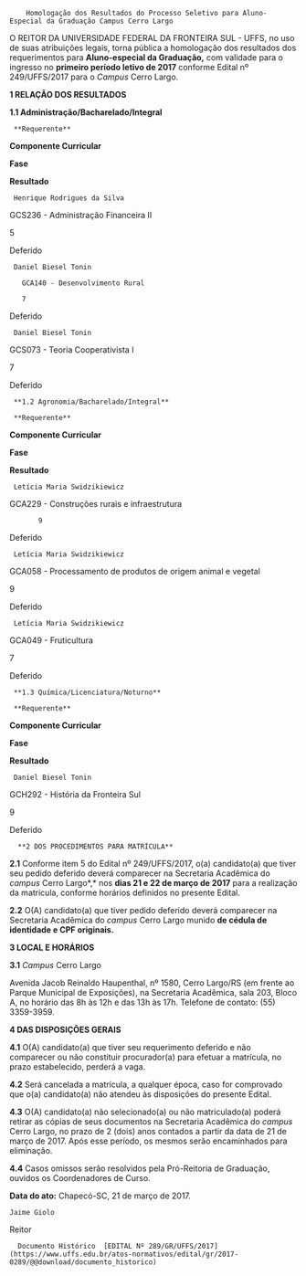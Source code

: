         Homologação dos Resultados do Processo Seletivo para Aluno-Especial da Graduação Campus Cerro Largo  

O REITOR DA UNIVERSIDADE FEDERAL DA FRONTEIRA SUL - UFFS, no uso de suas atribuições legais, torna pública a homologação dos resultados dos requerimentos para **Aluno-especial da Graduação,** com validade para o ingresso no **primeiro período letivo de 2017** conforme Edital nº 249/UFFS/2017 para o *Campus* Cerro Largo.

  

 **1 RELAÇÃO DOS RESULTADOS**

 **1.1 Administração/Bacharelado/Integral**

     **Requerente**

   **Componente Curricular**

   **Fase**

   **Resultado**

     Henrique Rodrigues da Silva

   GCS236 - Administração Financeira II

   5

   Deferido

     Daniel Biesel Tonin

       GCA140 - Desenvolvimento Rural

       7

   Deferido

     Daniel Biesel Tonin

   GCS073 - Teoria Cooperativista I

   7

   Deferido

     **1.2 Agronomia/Bacharelado/Integral**

     **Requerente**

   **Componente Curricular**

   **Fase**

   **Resultado**

     Letícia Maria Swidzikiewicz

   GCA229 - Construções rurais e infraestrutura

           9

   Deferido

     Letícia Maria Swidzikiewicz

   GCA058 - Processamento de produtos de origem animal e vegetal

   9

   Deferido

     Letícia Maria Swidzikiewicz

   GCA049 - Fruticultura

   7

   Deferido

     **1.3 Química/Licenciatura/Noturno**

     **Requerente**

   **Componente Curricular**

   **Fase**

   **Resultado**

     Daniel Biesel Tonin

   GCH292 - História da Fronteira Sul

   9

   Deferido

      **2 DOS PROCEDIMENTOS PARA MATRÍCULA**

 **2.1** Conforme item 5 do Edital nº 249/UFFS/2017, o(a) candidato(a) que tiver seu pedido deferido deverá comparecer na Secretaria Acadêmica do *campus* Cerro Largo*,* nos **dias 21 e 22 de março de 2017** para a realização da matrícula, conforme horários definidos no presente Edital.

 **2.2** O(A) candidato(a) que tiver pedido deferido deverá comparecer na Secretaria Acadêmica do *campus* Cerro Largo munido **de cédula de identidade e CPF originais.**

  **3 LOCAL E HORÁRIOS**

 **3.1** *Campus* Cerro Largo

 Avenida Jacob Reinaldo Haupenthal, nº 1580, Cerro Largo/RS (em frente ao Parque Municipal de Exposições), na Secretaria Acadêmica, sala 203, Bloco A, no horário das 8h às 12h e das 13h às 17h. Telefone de contato: (55) 3359-3959.

  **4 DAS DISPOSIÇÕES GERAIS**

 **4.1** O(A) candidato(a) que tiver seu requerimento deferido e não comparecer ou não constituir procurador(a) para efetuar a matrícula, no prazo estabelecido, perderá a vaga.

 **4.2** Será cancelada a matrícula, a qualquer época, caso for comprovado que o(a) candidato(a) não atendeu às disposições do presente Edital.

 **4.3** O(A) candidato(a) não selecionado(a) ou não matriculado(a) poderá retirar as cópias de seus documentos na Secretaria Acadêmica do *campus* Cerro Largo, no prazo de 2 (dois) anos contados a partir da data de 21 de março de 2017. Após esse período, os mesmos serão encaminhados para eliminação.

 **4.4** Casos omissos serão resolvidos pela Pró-Reitoria de Graduação, ouvidos os Coordenadores de Curso.

   **Data do ato:** Chapecó-SC, 21 de março de 2017.   
 

    Jaime Giolo   
 Reitor 

      Documento Histórico  [EDITAL Nº 289/GR/UFFS/2017](https://www.uffs.edu.br/atos-normativos/edital/gr/2017-0289/@@download/documento_historico)     
      